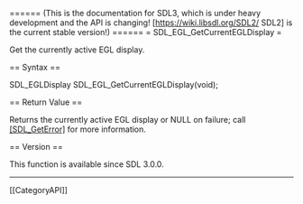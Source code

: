 ====== (This is the documentation for SDL3, which is under heavy development and the API is changing! [https://wiki.libsdl.org/SDL2/ SDL2] is the current stable version!) ======
= SDL_EGL_GetCurrentEGLDisplay =

Get the currently active EGL display.

== Syntax ==

<syntaxhighlight lang='c'>
SDL_EGLDisplay SDL_EGL_GetCurrentEGLDisplay(void);
</syntaxhighlight>

== Return Value ==

Returns the currently active EGL display or NULL on failure; call
[[SDL_GetError]]() for more information.

== Version ==

This function is available since SDL 3.0.0.

----
[[CategoryAPI]]


